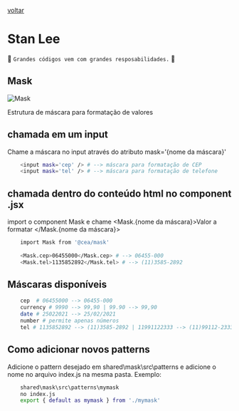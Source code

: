 [voltar](../README.md)

Stan Lee
========
:star2: `Grandes códigos vem com grandes resposabilidades.` :star2:

## Mask
![Mask](https://s.aficionados.com.br/imagens/black-panther-vs-black-panther.jpg "Mask")

Estrutura de máscara para formatação de valores

## chamada em um input
Chame a máscara no input através do atributo mask='{nome da máscara}'
```bash
    <input mask='cep' /> # --> máscara para formatação de CEP
    <input mask='tel' /> # --> máscara para formatação de telefone
  ```

## chamada dentro do conteúdo html no component .jsx
import o component Mask e chame <Mask.{nome da máscara}>Valor a formatar </Mask.{nome da máscara}>
```bash
    import Mask from '@cea/mask'
    
    <Mask.cep>06455000</Mask.cep> # --> 06455-000
    <Mask.tel>1135852892</Mask.tel> # --> (11)3585-2892

  ```
## Máscaras disponíveis
```bash
    cep  # 06455000 --> 06455-000
    currency # 9990 --> 99,90 | 99.90 --> 99,90
    date # 25022021 --> 25/02/2021
    number # permite apenas números
    tel # 1135852892 --> (11)3585-2892 | 11991122333 --> (11)99112-2333
  ```

## Como adicionar novos patterns
Adicione o pattern desejado em shared\mask\src\patterns e adicione o nome no arquivo index.js na mesma pasta. Exemplo:
```bash
    shared\mask\src\patterns\mymask
    no index.js
    export { default as mymask } from './mymask'
  ```